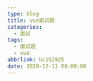```yaml
---
type: blog
title: vue面试题
categories:
  - 面试
tags:
  - 面试题
  - vue
abbrlink: bc152925
date: 2020-12-11 00:00:00
---
```

